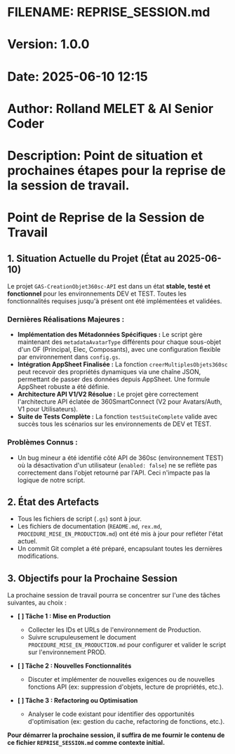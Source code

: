 # FILENAME: REPRISE_SESSION.md
# Version: 1.0.0
# Date: 2025-06-10 12:15
# Author: Rolland MELET & AI Senior Coder
# Description: Point de situation et prochaines étapes pour la reprise de la session de travail.

# Point de Reprise de la Session de Travail

## 1. Situation Actuelle du Projet (État au 2025-06-10)

Le projet `GAS-CreationObjet360sc-API` est dans un état **stable, testé et fonctionnel** pour les environnements DEV et TEST. Toutes les fonctionnalités requises jusqu'à présent ont été implémentées et validées.

### Dernières Réalisations Majeures :
*   **Implémentation des Métadonnées Spécifiques :** Le script gère maintenant des `metadataAvatarType` différents pour chaque sous-objet d'un OF (Principal, Elec, Composants), avec une configuration flexible par environnement dans `config.gs`.
*   **Intégration AppSheet Finalisée :** La fonction `creerMultiplesObjets360sc` peut recevoir des propriétés dynamiques via une chaîne JSON, permettant de passer des données depuis AppSheet. Une formule AppSheet robuste a été définie.
*   **Architecture API V1/V2 Résolue :** Le projet gère correctement l'architecture API éclatée de 360SmartConnect (V2 pour Avatars/Auth, V1 pour Utilisateurs).
*   **Suite de Tests Complète :** La fonction `testSuiteComplete` valide avec succès tous les scénarios sur les environnements de DEV et TEST.

### Problèmes Connus :
*   Un bug mineur a été identifié côté API de 360sc (environnement TEST) où la désactivation d'un utilisateur (`enabled: false`) ne se reflète pas correctement dans l'objet retourné par l'API. Ceci n'impacte pas la logique de notre script.

## 2. État des Artefacts

*   Tous les fichiers de script (`.gs`) sont à jour.
*   Les fichiers de documentation (`README.md`, `rex.md`, `PROCEDURE_MISE_EN_PRODUCTION.md`) ont été mis à jour pour refléter l'état actuel.
*   Un commit Git complet a été préparé, encapsulant toutes les dernières modifications.

## 3. Objectifs pour la Prochaine Session

La prochaine session de travail pourra se concentrer sur l'une des tâches suivantes, au choix :

*   **[ ] Tâche 1 : Mise en Production**
    *   Collecter les IDs et URLs de l'environnement de Production.
    *   Suivre scrupuleusement le document `PROCEDURE_MISE_EN_PRODUCTION.md` pour configurer et valider le script sur l'environnement PROD.

*   **[ ] Tâche 2 : Nouvelles Fonctionnalités**
    *   Discuter et implémenter de nouvelles exigences ou de nouvelles fonctions API (ex: suppression d'objets, lecture de propriétés, etc.).

*   **[ ] Tâche 3 : Refactoring ou Optimisation**
    *   Analyser le code existant pour identifier des opportunités d'optimisation (ex: gestion du cache, refactoring de fonctions, etc.).

**Pour démarrer la prochaine session, il suffira de me fournir le contenu de ce fichier `REPRISE_SESSION.md` comme contexte initial.**